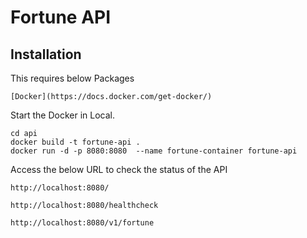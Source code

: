 # Fortune API 

## Installation

This requires below Packages 

```[Docker](https://docs.docker.com/get-docker/) ```

Start the Docker in Local.

```
cd api
docker build -t fortune-api .
docker run -d -p 8080:8080  --name fortune-container fortune-api
```

Access the below URL to check the status of the API

`http://localhost:8080/`

`http://localhost:8080/healthcheck`

`http://localhost:8080/v1/fortune`
